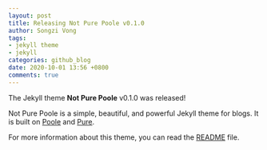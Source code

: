 ```yaml
---
layout: post
title: Releasing Not Pure Poole v0.1.0
author: Songzi Vong
tags:
- jekyll theme
- jekyll
categories: github_blog
date: 2020-10-01 13:56 +0800
comments: true
---
```

The Jekyll theme **Not Pure Poole** v0.1.0 was released!

Not Pure Poole is a simple, beautiful, and powerful Jekyll theme for blogs. It is built on [Poole](https://github.com/poole/poole) and [Pure](https://purecss.io/).

For more information about this theme, you can read the [README](https://github.com/vszhub/not-pure-poole/blob/master/README.md) file.
